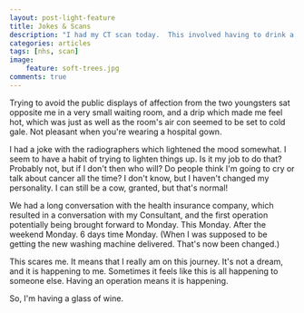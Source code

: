 ```yaml
---
layout: post-light-feature
title: Jokes & Scans
description: "I had my CT scan today.  This involved having to drink a litre of sickly aniseed syrupy liquid (imagine Ouzo but without the alcohol to make it worthwhile)."
categories: articles
tags: [nhs, scan]
image:
    feature: soft-trees.jpg
comments: true
---
```


Trying to avoid the public displays of affection from the two youngsters sat opposite me in a very small waiting room, and a drip which  made me feel hot, which was just as well as the room's air con seemed to be set to cold gale.  Not pleasant when you're wearing a hospital gown.

 I had a joke with the radiographers which lightened the mood somewhat.  I seem to have a habit of trying to lighten things up.  Is it my job to do that?  Probably not, but if I don't then who will?  Do people think I'm going to cry or talk about cancer all the time?  I don't know, but I haven't changed my personality.   I can still be a cow, granted, but that's normal!

We had a long conversation with the health insurance company, which resulted in a conversation with my Consultant, and the first operation potentially being brought forward to Monday.  This Monday.  After the weekend Monday.  6 days time Monday.  (When I was supposed to be getting the new washing machine delivered.  That's now been changed.)

This scares me.  It means that I really am on this journey.  It's not a dream, and it is happening to me.  Sometimes it feels like this is all happening to someone else.     Having an operation means it is happening.

So, I'm having a glass of wine.
